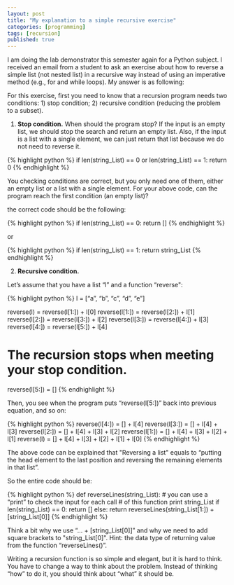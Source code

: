 ```yaml
---
layout: post
title: "My explanation to a simple recursive exercise"
categories: [programming]
tags: [recursion]
published: true
---
```


I am doing the lab demonstrator this semester again for a Python subject. I received an email from a student to ask an exercise about how to reverse a simple list (not nested list) in a recursive way instead of using an imperative method (e.g., for and while loops). My answer is as following: 

For this exercise, first you need to know that a recursion program needs two 
conditions: 1) stop condition; 2) recursive condition (reducing the problem to 
a subset). 

1) **Stop condition.** When should the program stop? If the input is an empty list, 
we should stop the search and return an empty list. Also, if the input is a list
with a single element, we can just return that list because we do not need to 
reverse it. 

{% highlight python %}
if len(string_List) == 0 or len(string_List) == 1:
    return 0
{% endhighlight %}

You checking conditions are correct, but you only need one of them, either an 
empty list or a list with a single element. For your above code, can the 
program reach the first condition (an empty list)? 

the correct code should be the following: 

{% highlight python %}
if len(string_List) == 0:
	return []
{% endhighlight %}

or 

{% highlight python %}
if len(string_List) == 1:
	return string_List
{% endhighlight %}

2) **Recursive condition.**

Let’s assume that you have a list “l” and a function “reverse": 

{% highlight python %}
l = [“a”, “b”, “c”, “d”, “e”]

reverse(l) = reverse(l[1:]) + l[0]
reverse(l[1:]) = reverse(l[2:]) + l[1]
reverse(l[2:]) = reverse(l[3:]) + l[2]
reverse(l[3:]) = reverse(l[4:]) + l[3]
reverse(l[4:]) = reverse(l[5:]) + l[4]
# The recursion stops when meeting your stop condition. 
reverse(l[5:]) = []
{% endhighlight %}

Then, you see when the program puts “reverse(l[5:])” back into previous 
equation, and so on: 

{% highlight python %}
reverse(l[4:]) = [] + l[4]
reverse(l[3:]) = [] + l[4] + l[3]
reverse(l[2:]) = [] + l[4] + l[3] + l[2]
reverse(l[1:]) = [] + l[4] + l[3] + l[2] + l[1]
reverse(l) = [] + l[4] + l[3] + l[2] + l[1] + l[0]
{% endhighlight %}

The above code can be explained that "Reversing a list" equals to “putting the 
head element to the last position and reversing the remaining elements in that 
list”. 

So the entire code should be: 

{% highlight python %}
def reverseLines(string_List):
	# you can use a “print” to check the input for each call 
    # of this function print string_List
	if len(string_List) == 0:
		return []
	else:
		return reverseLines(string_List[1:]) + [string_List[0]]
{% endhighlight %}

Think a bit why we use “… + [string_List[0]]” and why we need to add square 
brackets to "string_List[0]". Hint: the data type of returning value from the 
function “reverseLines()”. 

Writing a recursion function is so simple and elegant, but it is hard to think. 
You have to change a way to think about the problem. Instead of thinking “how” 
to do it, you should think about “what” it should be. 